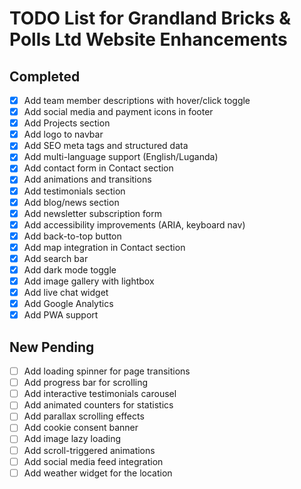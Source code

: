 # TODO List for Grandland Bricks & Polls Ltd Website Enhancements

## Completed
- [x] Add team member descriptions with hover/click toggle
- [x] Add social media and payment icons in footer
- [x] Add Projects section
- [x] Add logo to navbar
- [x] Add SEO meta tags and structured data
- [x] Add multi-language support (English/Luganda)
- [x] Add contact form in Contact section
- [x] Add animations and transitions
- [x] Add testimonials section
- [x] Add blog/news section
- [x] Add newsletter subscription form
- [x] Add accessibility improvements (ARIA, keyboard nav)
- [x] Add back-to-top button
- [x] Add map integration in Contact section
- [x] Add search bar
- [x] Add dark mode toggle
- [x] Add image gallery with lightbox
- [x] Add live chat widget
- [x] Add Google Analytics
- [x] Add PWA support

## New Pending
- [ ] Add loading spinner for page transitions
- [ ] Add progress bar for scrolling
- [ ] Add interactive testimonials carousel
- [ ] Add animated counters for statistics
- [ ] Add parallax scrolling effects
- [ ] Add cookie consent banner
- [ ] Add image lazy loading
- [ ] Add scroll-triggered animations
- [ ] Add social media feed integration
- [ ] Add weather widget for the location
